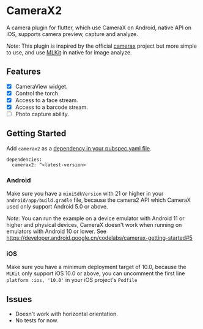 # CameraX2

A camera plugin for flutter, which use CameraX on Android, native API on iOS, supports camera preview, capture and analyze.

*Note*: This plugin is inspired by the official [camerax](https://pub.dev/packages/camerax) project but more simple to use, and use [MLKit](https://developers.google.cn/ml-kit) in native for image analyze.

## Features

- [x] CameraView widget.
- [x] Control the torch.
- [x] Access to a face stream.
- [x] Access to a barcode stream.
- [ ] Photo capture ability.

## Getting Started

Add `camerax2` as a [dependency in your pubspec.yaml file](https://flutter.dev/using-packages/).

```
dependencies:
  camerax2: ^<latest-version>
```

### Android

Make sure you have a `miniSdkVersion` with 21 or higher in your `android/app/build.gradle` file, because the camera2 API which CameraX used only support Android 5.0 or above.

*Note*: You can run the example on a device emulator with Android 11 or higher and physical devices, CameraX doesn't work when running on emulators with Android 10 or lower. See https://developer.android.google.cn/codelabs/camerax-getting-started#5

### iOS

Make sure you have a minimum deployment target of 10.0, because the `MLKit` only support iOS 10.0 or above, you can uncomment the first line `platform :ios, '10.0'` in your iOS project's `Podfile`

## Issues

- Doesn't work with horizontal orientation.
- No tests for now.
